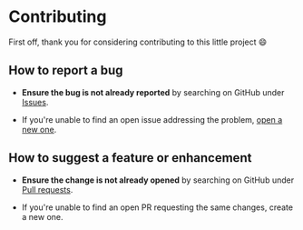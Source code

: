 # Contributing

First off, thank you for considering contributing to this little project :smile:

## How to report a bug

* **Ensure the bug is not already reported** by searching on GitHub under [Issues](https://github.com/lucasmari/automated-deploy/issues).

* If you're unable to find an open issue addressing the problem, [open a new one](https://github.com/lucasmari/automated-deploy/issues/new?assignees=&labels=&template=bug_report.md&title=).

## How to suggest a feature or enhancement

* **Ensure the change is not already opened** by searching on GitHub under [Pull requests](https://github.com/lucasmari/automated-deploy/pulls).
  
* If you're unable to find an open PR requesting the same changes, create a new one.